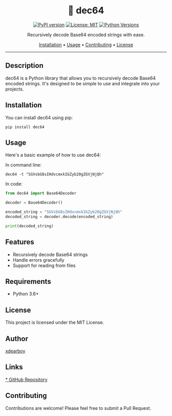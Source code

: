
<div align="center">

# 🔐 dec64

[![PyPI version](https://badge.fury.io/py/dec64.svg)](https://badge.fury.io/py/dec64)
[![License: MIT](https://img.shields.io/badge/License-MIT-yellow.svg)](https://opensource.org/licenses/MIT)
[![Python Versions](https://img.shields.io/pypi/pyversions/dec64.svg)](https://pypi.org/project/dec64/)

Recursively decode Base64 encoded strings with ease.

[Installation](#installation) •
[Usage](#usage) •
[Contributing](#contributing) •
[License](#license)

</div>

---


## Description

dec64 is a Python library that allows you to recursively decode Base64 encoded strings. It's designed to be simple to use and integrate into your projects.

## Installation

You can install dec64 using pip:
```
pip install dec64
```

## Usage

Here's a basic example of how to use dec64:

In command line:
```
dec64 -t "SGVsbG8sIHdvcmxkIGZyb20gZGVjNjQh"
```

In code:

```python
from dec64 import Base64Decoder

decoder = Base64Decoder()

encoded_string = "SGVsbG8sIHdvcmxkIGZyb20gZGVjNjQh"
decoded_string = decoder.decode(encoded_string)

print(decoded_string)
```

## Features

* Recursively decode Base64 strings
* Handle errors gracefully
* Support for reading from files

## Requirements

* Python 3.6+

## License

This project is licensed under the MIT License.

## Author

[xdearboy](https://github.com/xdearboy)

## Links

[* GitHub Repository](https://github.com/xdearboy/dec64)

## Contributing

Contributions are welcome! Please feel free to submit a Pull Request.
